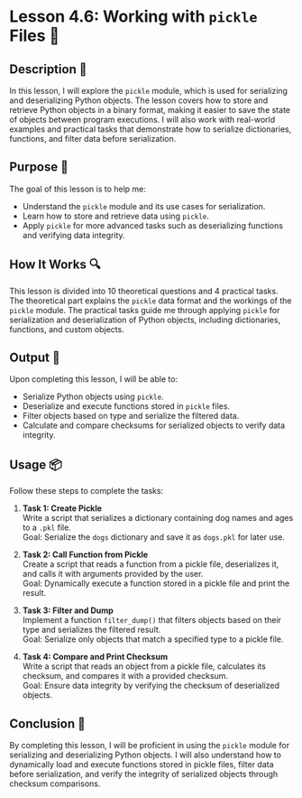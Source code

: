 # Lesson 4.6: Working with `pickle` Files 🐍

## Description 📝

In this lesson, I will explore the `pickle` module, which is used for serializing and deserializing Python objects.
The lesson covers how to store and retrieve Python objects in a binary format, making it easier to save the state of objects between program executions.
I will also work with real-world examples and practical tasks that demonstrate how to serialize dictionaries, functions, and filter data before serialization.

## Purpose 🎯

The goal of this lesson is to help me:

-   Understand the `pickle` module and its use cases for serialization.
-   Learn how to store and retrieve data using `pickle`.
-   Apply `pickle` for more advanced tasks such as deserializing functions and verifying data integrity.

## How It Works 🔍

This lesson is divided into 10 theoretical questions and 4 practical tasks.
The theoretical part explains the `pickle` data format and the workings of the `pickle` module.
The practical tasks guide me through applying `pickle` for serialization and deserialization of Python objects, including dictionaries, functions, and custom objects.

## Output 📜

Upon completing this lesson, I will be able to:

-   Serialize Python objects using `pickle`.
-   Deserialize and execute functions stored in `pickle` files.
-   Filter objects based on type and serialize the filtered data.
-   Calculate and compare checksums for serialized objects to verify data integrity.

## Usage 📦

Follow these steps to complete the tasks:

1. **Task 1: Create Pickle**  
   Write a script that serializes a dictionary containing dog names and ages to a `.pkl` file.  
   Goal: Serialize the `dogs` dictionary and save it as `dogs.pkl` for later use.

2. **Task 2: Call Function from Pickle**  
   Create a script that reads a function from a pickle file, deserializes it, and calls it with arguments provided by the user.  
   Goal: Dynamically execute a function stored in a pickle file and print the result.

3. **Task 3: Filter and Dump**  
   Implement a function `filter_dump()` that filters objects based on their type and serializes the filtered result.  
   Goal: Serialize only objects that match a specified type to a pickle file.

4. **Task 4: Compare and Print Checksum**  
   Write a script that reads an object from a pickle file, calculates its checksum, and compares it with a provided checksum.  
   Goal: Ensure data integrity by verifying the checksum of deserialized objects.

## Conclusion 🚀

By completing this lesson, I will be proficient in using the `pickle` module for serializing and deserializing Python objects.
I will also understand how to dynamically load and execute functions stored in pickle files, filter data before serialization, and verify the integrity of serialized objects through checksum comparisons.
